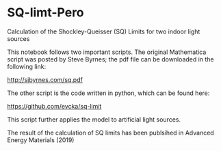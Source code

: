 # SQ-limt-Pero
Calculation of the Shockley-Queisser (SQ) Limits for two indoor light sources

This notebook follows two important scripts.
The original Mathematica script was posted by Steve Byrnes; the pdf file can be downloaded in the following link:

http://sjbyrnes.com/sq.pdf 

The other script is the code written in python, which can be found here:

https://github.com/evcka/sq-limit

This script further applies the model to artificial light sources. 

The result of the calculation of SQ limits has been publsihed in Advanced Energy Materials (2019)
